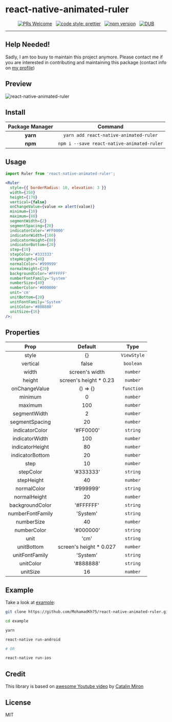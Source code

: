 # react-native-animated-ruler

<div align="center">

[![PRs Welcome](https://img.shields.io/badge/PRs-welcome-brightgreen.svg)](https://github.com/MohamadKh75/react-native-animated-ruler/pulls) &nbsp; [![code style: prettier](https://img.shields.io/badge/code_style-prettier-ff69b4.svg?style=flat)](https://github.com/prettier/prettier) &nbsp; [![npm version](https://badge.fury.io/js/react-native-animated-ruler.svg)](https://www.npmjs.com/package/react-native-animated-ruler) &nbsp; [![DUB](https://img.shields.io/dub/l/vibe-d.svg)](https://github.com/MohamadKh75/react-native-animated-ruler/blob/master/LICENSE)

</div>

---

## Help Needed!
Sadly, I am too busy to maintain this project anymore. Please contact me if you are interested in contributing and maintaining this package (contact info on [my profile](https://github.com/MohamadKh75))

## Preview

![react-native-animated-ruler](assets/react-native-animated-ruler.gif)

## Install

| Package Manager |                  Command                   |
| :-------------: | :----------------------------------------: |
|    **yarn**     |   `yarn add react-native-animated-ruler`   |
|     **npm**     | `npm i --save react-native-animated-ruler` |

## Usage

```jsx
import Ruler from 'react-native-animated-ruler';

<Ruler
  style={{ borderRadius: 10, elevation: 3 }}
  width={350}
  height={170}
  vertical={false}
  onChangeValue={value => alert(value)}
  minimum={10}
  maximum={80}
  segmentWidth={2}
  segmentSpacing={20}
  indicatorColor='#FF0000'
  indicatorWidth={100}
  indicatorHeight={80}
  indicatorBottom={20}
  step={10}
  stepColor='#333333'
  stepHeight={40}
  normalColor='#999999'
  normalHeight={20}
  backgroundColor='#FFFFFF'
  numberFontFamily='System'
  numberSize={40}
  numberColor='#000000'
  unit='cm'
  unitBottom={20}
  unitFontFamily='System'
  unitColor='#888888'
  unitSize={16}
/>;
```

## Properties

|       Prop       |         Default          |    Type     |
| :--------------: | :----------------------: | :---------: |
|      style       |            {}            | `ViewStyle` |
|     vertical     |          false           |  `boolean`  |
|      width       |      screen's width      |  `number`   |
|      height      | screen's height \* 0.23  |  `number`   |
|  onChangeValue   |         () => {}         | `function`  |
|     minimum      |            0             |  `number`   |
|     maximum      |           100            |  `number`   |
|   segmentWidth   |            2             |  `number`   |
|  segmentSpacing  |            20            |  `number`   |
|  indicatorColor  |        '#FF0000'         |  `string`   |
|  indicatorWidth  |           100            |  `number`   |
| indicatorHeight  |            80            |  `number`   |
| indicatorBottom  |            20            |  `number`   |
|       step       |            10            |  `number`   |
|    stepColor     |        '#333333'         |  `string`   |
|    stepHeight    |            40            |  `number`   |
|   normalColor    |        '#999999'         |  `string`   |
|   normalHeight   |            20            |  `number`   |
| backgroundColor  |        '#FFFFFF'         |  `string`   |
| numberFontFamily |         'System'         |  `string`   |
|    numberSize    |            40            |  `number`   |
|   numberColor    |        '#000000'         |  `string`   |
|       unit       |           'cm'           |  `string`   |
|    unitBottom    | screen's height \* 0.027 |  `number`   |
|  unitFontFamily  |         'System'         |  `string`   |
|    unitColor     |        '#888888'         |  `string`   |
|     unitSize     |            16            |  `number`   |

## Example

Take a look at [example](./example):

```bash
git clone https://github.com/MohamadKh75/react-native-animated-ruler.git

cd example

yarn

react-native run-android

# OR

react-native run-ios
```

## Credit

This library is based on [awesome Youtube video](https://www.youtube.com/watch?v=vFtDPVnzFLM) by [Catalin Miron](https://twitter.com/mironcatalin)

## License

MIT
